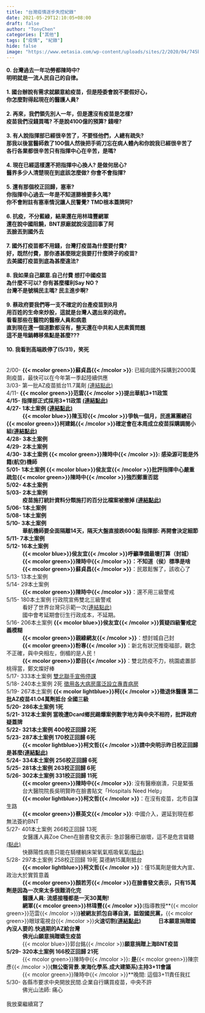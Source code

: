 ```yaml
---
title: "台灣疫情逐步失控紀錄"
date: 2021-05-29T12:10:05+08:00
draft: false
author: "TonyChen"
categories: ["其他"]
tags: ["疫情", "紀錄"]
hide: false
image: "https://www.eetasia.com/wp-content/uploads/sites/2/2020/04/745b19a1-e84a-423a-8396-31041d28b39e.png"
---
```

**0. 台灣過去一年功勞都陳時中?**     
**明明就是一流人民自己的自律。**   
\
**1. 國台辦說有需求就願意給疫苗，但是陸委會說不要假好心，    
你怎麼對得起現在的醫護人員?    
\
2. 再來，我們領先別人一年，但是還沒有疫苗是怎樣?  
疫苗我們沒錢買嗎? 不是說4100億的預算? 錢哩?  
\
3. 有人說指揮部已經很辛苦了，不要怪他們，人總有疏失?   
那我以後當醫師救了100個人然後把手術刀忘在病人體內和你說我已經很辛苦了  
各行各業都很辛苦只有指揮中心在辛苦，是嗎?  
\
4. 現在已經這樣還不把指揮中心換人? 是做何居心?  
醫界多少人清楚現在到底該怎麼做? 你會不會指揮?   
\
5. 還有那個校正回歸，塞車?   
你指揮中心過去一年是不知道篩檢要多久嗎?      
你不會附註有塞車情況讓人民警覺? TMD根本蓋牌阿?  
\
6. 抗疫，不分藍綠，結果還在用林瑋豐網軍  
還在說中國阻饒，BNT原廠就說沒這回事了阿    
丟臉丟到國外去       
\
7. 國外打疫苗都不用錢，台灣打疫苗為什麼要付費?  
好，既然付費，那你憑甚麼限定我要打什麼牌子的疫苗?  
去美國打疫苗到底為甚麼違法?    
\
8. 我如果自己願意.自己付費 想打中國疫苗    
為什麼不可以? 你有甚麼權利Say NO ?  
台灣不是號稱民主嗎? 民主進步啊?   
\
9. 蔡政府要我們等一支不確定的台產疫苗到8月      
用百姓的生命來炒股，這就是台灣人選出來的政府。     
看看那些在醫院的醫療人員和病患  
直到現在還一個道歉都沒有，整天還在中共和人民素質問題    
這不是甩鍋轉移焦點是甚麼???              
\
10. 我看到高端跌停了(5/31)，笑死**  
\
\
2/00- **{{< mcolor green>}}蘇貞昌{{< /mcolor >}}**: 已經向國外採購到2000萬劑疫苗，最快可以在今年第一季起陸續供應  
3/03- 第一批AZ疫苗抵台11.7萬劑 [(連結點此)](https://www.commonhealth.com.tw/article/83781)  
4/11- **{{< mcolor green>}}范雲{{< /mcolor >}}**提出華航3+11政策  
4/15- 指揮部正式採用3+11政策 [(連結點此)](https://dailyview.tw/Popular/Detail/10477)  
4/27- 1本土案例 [(連結點此)](https://covid-19.nchc.org.tw/cdcCards.php)  
&emsp;&emsp;&emsp;**{{< mcolor blue>}}陳玉珍{{< /mcolor >}}**爭執一個月，民進黨團總召**{{< mcolor green>}}柯建銘{{< /mcolor >}}**確定會在本周成立疫苗採購調閱小組[(連結點此)](https://www.chinatimes.com/realtimenews/20210427002967-260407?chdtv)     
4/28- 3本土案例  
4/29- 2本土案例  
4/30- 3本土案例 **{{< mcolor green>}}陳時中{{< /mcolor >}}**: 感染源可能是外籍(航空)機師   
5/01- 1本土案例 **{{< mcolor blue>}}侯友宜{{< /mcolor >}}**批評指揮中心嚴重疏忽**{{< mcolor green>}}陳時中{{< /mcolor >}}**強烈鄭重否認     
5/02- 4本土案例  
5/03- 2本土案例  
&emsp;&emsp;&emsp;疫苗施打統計資料分類施打的百分比檔案被撤掉 [(連結點此)](https://www.dcard.tw/f/2019_ncov/p/236016746)       
5/06- 1本土案例  
5/08- 1本土案例  
5/10- 3本土案例  
&emsp;&emsp;&emsp;華航機師要全面隔離14天，隔天大盤直接跌600點 指揮部: 再開會決定細節     
5/11- 7本土案例  
5/12- 16本土案例  
&emsp;&emsp;&emsp;**{{< mcolor blue>}}侯友宜{{< /mcolor >}}**呼籲準備最壞打算（封城）     
&emsp;&emsp;&emsp;**{{< mcolor green>}}陳時中{{< /mcolor >}}**：不知道（侯）標準是啥  
&emsp;&emsp;&emsp;**{{< mcolor green>}}蘇貞昌{{< /mcolor >}}**：民眾鬆懈了，該收心了       
5/13- 13本土案例  
5/14- 29本土案例     
&emsp;&emsp;&emsp;**{{< mcolor green>}}陳時中{{< /mcolor >}}**：還不用三級警戒  
5/15- 180本土案例 行政院宣佈雙北三級警戒   
&emsp;&emsp;&emsp;看好了世界台灣只示範一次[(連結點此)](https://zh.wikipedia.org/wiki/%E7%9C%8B%E5%A5%BD%E4%BA%86%E4%B8%96%E7%95%8C)   
&emsp;&emsp;&emsp;國中會考延期會衍生行政成本，不延期。  
5/16- 206本土案例 **{{< mcolor blue>}}侯友宜{{< /mcolor >}}**質疑四級警戒定義模糊  
&emsp;&emsp;&emsp;**{{< mcolor green>}}親綠網友{{< /mcolor >}}**：想封城自己封   
&emsp;&emsp;&emsp;**{{< mcolor green>}}粉專{{< /mcolor >}}**：新北有狀況推衛福部，觀念不正確，與中央相左，倒楣的是人民！    
&emsp;&emsp;&emsp;**{{< mcolor green>}}節目{{< /mcolor >}}**：雙北防疫不力，桃園處置部桃得當，鄭文燦好棒    
5/17- 333本土案例 [雙北聯手宣佈停課](https://www.ettoday.net/news/20210517/1983598.htm)  
5/18- 240本土案例 2死 [徵用各大病房廣泛設立專責病房](https://www.facebook.com/DoctorKoWJ/posts/3452929288142360)    
5/19- 267本土案例 **{{< mcolor lightblue>}}柯{{< /mcolor >}}**徵退休醫護 第二批AZ疫苗41.04萬劑抵台 全國三級   
5/20- 286本土案例 1死  
5/21- 312本土案例 當晚遭Dcard鄉民踢爆案例數字地方與中央不相符，批評政府疑蓋牌     
5/22- 321本土案例 400校正回歸 2死    
5/23- 287本土案例 170校正回歸 6死     
&emsp;&emsp;&emsp;**{{< mcolor lightblue>}}柯文哲{{< /mcolor >}}**請中央明示昨日校正回歸是甚麼[(連結點此)](https://udn.com/news/story/120940/5479680)    
5/24- 334本土案例 256校正回歸 6死  
5/25- 281本土案例 263校正回歸 6死  
5/26- 302本土案例 331校正回歸 11死  
&emsp;&emsp;&emsp;**{{< mcolor green>}}陳時中{{< /mcolor >}}**: 沒有醫療崩潰，只是緊張  
&emsp;&emsp;&emsp;台大醫院院長吳明賢昨在臉書貼文「Hospitals Need Help」  
&emsp;&emsp;&emsp;**{{< mcolor lightblue>}}柯文哲{{< /mcolor >}}**：在沒有疫苗，北市自謀生路   
&emsp;&emsp;&emsp;**{{< mcolor green>}}蔡英文{{< /mcolor >}}**: 中國介入，遲延到現在都無法簽約BNT        
5/27- 401本土案例 266校正回歸 13死   
&emsp;&emsp;&emsp;女醫護人員Zoe Chen在臉書發文表示: 急診醫療已崩壞，這不是危言聳聽[(點此)](https://www.facebook.com/hsiaojou.chen.5/posts/4582958575053074)  
&emsp;&emsp;&emsp;快篩陽性病患只能在騎樓躺床架氧氣瓶吸氧氣[(點此)](https://udn.com/news/story/122173/5489953)      
5/28- 297本土案例 258校正回歸 19死 莫德納15萬劑抵台  
&emsp;&emsp;&emsp;**{{< mcolor lightblue>}}柯文哲{{< /mcolor >}}**：僅15萬劑是做大內宣、政治大於實質意義     
&emsp;&emsp;&emsp;**{{< mcolor green>}}顏若芳{{< /mcolor >}}**在臉書發文表示，只有15萬劑是因為一次來太多很難消化完  
&emsp;&emsp;&emsp;醫護人員: 流感接種都是一天30萬劑!   
&emsp;&emsp;&emsp;網軍**{{< mcolor green>}}林瑋豐{{< /mcolor >}}**(指導教授**{{< mcolor green>}}范雲{{< /mcolor >}}**)被網友抓包自導自演，詆毀國民黨，**{{< mcolor green>}}眼球電視台{{< /mcolor >}}**火速切割[(連結點此)](https://tw.appledaily.com/local/20210525/G5GPMK6AU5BFDJFSL5X74VXIR4/)
&emsp;&emsp;&emsp;日本願意捐贈國內沒人要的.快過期的AZ給台灣  
&emsp;&emsp;&emsp;佛光山願意捐贈嬌生疫苗    
&emsp;&emsp;&emsp;**{{< mcolor blue>}}郭台銘{{< /mcolor >}}**願意捐贈上海BNT疫苗             
5/29- 320本土案例 166校正回歸 21死     
&emsp;&emsp;&emsp;**{{< mcolor green>}}陳時中{{< /mcolor >}}**: 是**{{< mcolor green>}}陳宗彥{{< /mcolor >}}**(無公衛背景.東海化學系.成大建築系)主持3+11會議  
&emsp;&emsp;&emsp;**{{< mcolor green>}}陳時中{{< /mcolor >}}**晚間: 這個3+11責任我扛    
5/30- 各縣市要求中央開放民間.企業自行購買疫苗，中央不許   
&emsp;&emsp;&emsp;佛光山法師: 痛心    
\
我放棄繼續寫了  
